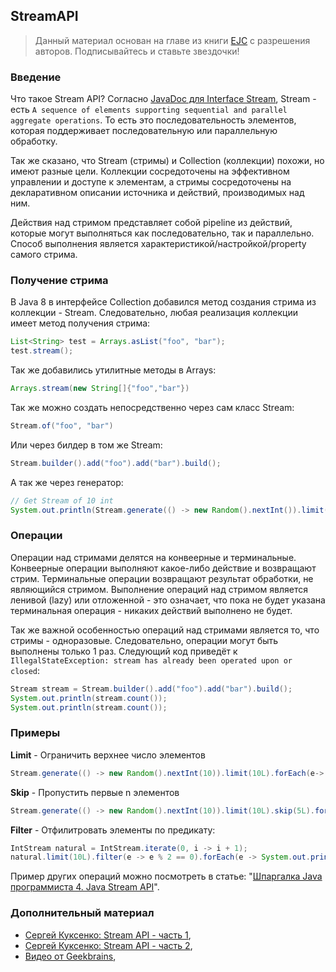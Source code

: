 ## StreamAPI

> Данный материал основан на главе из книги [EJC](https://github.com/vastap/EJC) с разрешения авторов. Подписывайтесь и ставьте звездочки!

### Введение

Что такое Stream API? Согласно [JavaDoc для Interface Stream](https://docs.oracle.com/javase/8/docs/api/java/util/stream/Stream.html), Stream - есть ```A sequence of elements supporting sequential and parallel aggregate operations```. То есть это последовательность элементов, которая поддерживает последовательную или параллельную обработку.

Так же сказано, что Stream (стримы) и Collection (коллекции) похожи, но имеют разные цели. Коллекции сосредоточены на эффективном управлении и доступе к элементам, а стримы сосредоточены на декларативном описании источника и действий, производимых над ним.

Действия над стримом представляет собой pipeline из действий, которые могут выполняться как последовательно, так и параллельно. Способ выполнения является характеристикой/настройкой/property самого стрима.

### Получение стрима

В Java 8 в интерфейсе Collection добавился метод создания стрима из коллекции - Stream. Следовательно, любая реализация коллекции имеет метод получения стрима:

```java
List<String> test = Arrays.asList("foo", "bar");
test.stream();
```

Так же добавились утилитные методы в Arrays:

```java
Arrays.stream(new String[]{"foo","bar"})
```

Так же можно создать непосредственно через сам класс Stream:

```java
Stream.of("foo", "bar")
```

Или через билдер в том же Stream:

```java
Stream.builder().add("foo").add("bar").build();
```

А так же через генератор:

```java
// Get Stream of 10 int
System.out.println(Stream.generate(() -> new Random().nextInt()).limit(10L));
```

### Операции

Операции над стримами делятся на конвеерные и терминальные.
Конвеерные операции выполняют какое-либо действие и возвращают стрим.
Терминальные операции возвращают результат обработки, не являющийся стримом.
Выполнение операций над стримом является ленивой (lazy) или отложенной - это означает, что пока не будет указана терминальная операция - никаких действий выполнено не будет.

Так же важной особенностью операций над стримами является то, что стримы - одноразовые. Следовательно, операции могут быть выполнены только 1 раз.
Следующий код приведёт к ```IllegalStateException: stream has already been operated upon or closed```:
```java
Stream stream = Stream.builder().add("foo").add("bar").build();
System.out.println(stream.count());
System.out.println(stream.count());
```

### Примеры

**Limit** - Ограничить верхнее число элементов

```java
Stream.generate(() -> new Random().nextInt(10)).limit(10L).forEach(e-> System.out.print(e));
```

**Skip** - Пропустить первые n элементов

```java
Stream.generate(() -> new Random().nextInt(10)).limit(10L).skip(5L).forEach(e-> System.out.print(e));
```

**Filter** - Отфилитровать элементы по предикату:

```java
IntStream natural = IntStream.iterate(0, i -> i + 1);
natural.limit(10L).filter(e -> e % 2 == 0).forEach(e -> System.out.print(e));
```

Пример других операций можно посмотреть в статье: "[Шпаргалка Java программиста 4. Java Stream API](https://habrahabr.ru/company/luxoft/blog/270383/)".

### Дополнительный материал
- [Сергей Куксенко: Stream API - часть 1](https://www.youtube.com/watch?v=O8oN4KSZEXE),
- [Сергей Куксенко: Stream API - часть 2](https://www.youtube.com/watch?v=i0Jr2l3jrDA),
- [Видео от Geekbrains](https://youtu.be/gTdXjRif_yo),